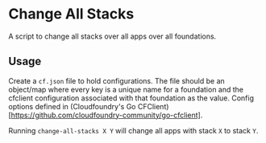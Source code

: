 # Change All Stacks
A script to change all stacks over all apps over all foundations.

## Usage
Create a `cf.json` file to hold configurations.  The file should be an object/map where every key is a unique name for a foundation and the cfclient configuration associated with that foundation as the value.  Config options defined in (Cloudfoundry's Go CFClient)[https://github.com/cloudfoundry-community/go-cfclient].

Running `change-all-stacks X Y` will change all apps with stack `X` to stack `Y`.

